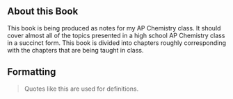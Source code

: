 ---
---

## About this Book

This book is being produced as notes for my AP Chemistry class. It should cover almost all of the topics presented in a high school AP Chemistry class in a succinct form. This book is divided into chapters roughly corresponding with the chapters that are being taught in class.

## Formatting

> Quotes like this are used for definitions.

